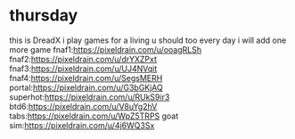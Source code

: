 # thursday
this is DreadX
i play games for a living u should too 
every day i will add one more game
fnaf1:https://pixeldrain.com/u/ooagRLSh
fnaf2:https://pixeldrain.com/u/drYXZPxt
fnaf3:https://pixeldrain.com/u/UJ4NVqit
fnaf4:https://pixeldrain.com/u/SegsMERH
portal:https://pixeldrain.com/u/G3bGKjAQ
superhot:https://pixeldrain.com/u/RUkS9ir3
btd6:https://pixeldrain.com/u/V8uYg2hV
tabs:https://pixeldrain.com/u/WpZ5TRPS
goat sim:https://pixeldrain.com/u/4j6WQ3Sx
